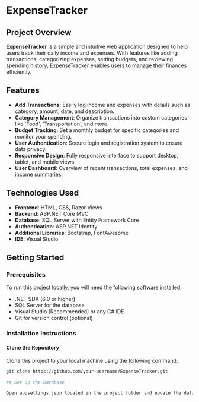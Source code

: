 # ExpenseTracker

## Project Overview
**ExpenseTracker** is a simple and intuitive web application designed to help users track their daily income and expenses. With features like adding transactions, categorizing expenses, setting budgets, and reviewing spending history, ExpenseTracker enables users to manage their finances efficiently.

## Features
- **Add Transactions**: Easily log income and expenses with details such as category, amount, date, and description.
- **Category Management**: Organize transactions into custom categories like 'Food', 'Transportation', and more.
- **Budget Tracking**: Set a monthly budget for specific categories and monitor your spending.
- **User Authentication**: Secure login and registration system to ensure data privacy.
- **Responsive Design**: Fully responsive interface to support desktop, tablet, and mobile views.
- **User Dashboard**: Overview of recent transactions, total expenses, and income summaries.

## Technologies Used
- **Frontend**: HTML, CSS, Razor Views
- **Backend**: ASP.NET Core MVC
- **Database**: SQL Server with Entity Framework Core
- **Authentication**: ASP.NET Identity
- **Additional Libraries**: Bootstrap, FontAwesome
- **IDE**: Visual Studio

## Getting Started

### Prerequisites
To run this project locally, you will need the following software installed:
- .NET SDK (6.0 or higher)
- SQL Server for the database
- Visual Studio (Recommended) or any C# IDE
- Git for version control (optional)

### Installation Instructions

#### Clone the Repository
Clone this project to your local machine using the following command:
```bash
git clone https://github.com/your-username/ExpenseTracker.git

## Set Up the Database

Open appsettings.json located in the project folder and update the database connection string with your SQL Server instance details:
